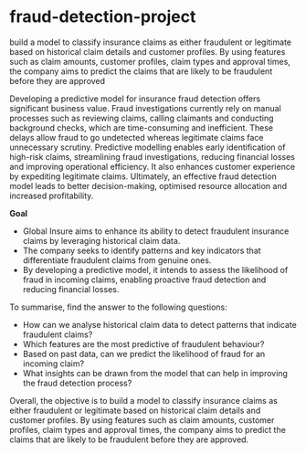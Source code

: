 # fraud-detection-project
build a model to classify insurance claims as either fraudulent or legitimate based on historical claim details and customer profiles. By using features such as claim amounts, customer profiles, claim types and approval times, the company aims to predict the claims that are likely to be fraudulent before they are approved



Developing a predictive model for insurance fraud detection offers significant business value. Fraud investigations currently rely on manual processes such as reviewing claims, calling claimants and conducting background checks, which are time-consuming and inefficient. These delays allow fraud to go undetected whereas legitimate claims face unnecessary scrutiny. Predictive modelling enables early identification of high-risk claims, streamlining fraud investigations, reducing financial losses and improving operational efficiency. It also enhances customer experience by expediting legitimate claims. Ultimately, an effective fraud detection model leads to better decision-making, optimised resource allocation and increased profitability.


**Goal**

* Global Insure aims to enhance its ability to detect fraudulent insurance claims by leveraging historical claim data.   
* The company seeks to identify patterns and key indicators that differentiate fraudulent claims from genuine ones.   
* By developing a predictive model, it intends to assess the likelihood of fraud in incoming claims, enabling proactive fraud detection and reducing financial losses. 

   
To summarise, find the answer to the following questions:

* How can we analyse historical claim data to detect patterns that indicate fraudulent claims?  
* Which features are the most predictive of fraudulent behaviour?  
* Based on past data, can we predict the likelihood of fraud for an incoming claim?   
* What insights can be drawn from the model that can help in improving the fraud detection process?

   
Overall, the objective is to build a model to classify insurance claims as either fraudulent or legitimate based on historical claim details and customer profiles. By using features such as claim amounts, customer profiles, claim types and approval times, the company aims to predict the claims that are likely to be fraudulent before they are approved.  
 
